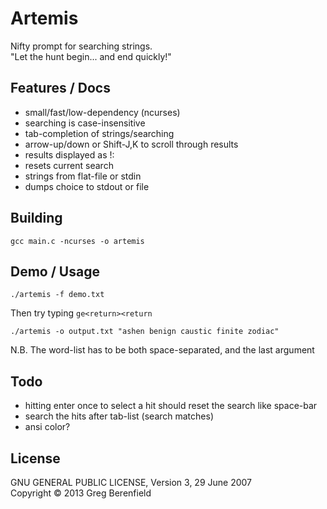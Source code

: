 # Artemis

Nifty prompt for searching strings.  
"Let the hunt begin... and end quickly!"

## Features / Docs

* small/fast/low-dependency (ncurses)
* searching is case-insensitive
* tab-completion of strings/searching
* arrow-up/down or Shift-J,K to scroll through results
* results displayed as !: <chosen strings>
* <space> resets current search
* strings from flat-file or stdin
* dumps choice to stdout or file

## Building

    gcc main.c -ncurses -o artemis

## Demo / Usage

    ./artemis -f demo.txt
Then try typing `ge<return><return`

    ./artemis -o output.txt "ashen benign caustic finite zodiac"
N.B. The word-list has to be both space-separated, and the last argument

## Todo

* hitting enter once to select a hit should reset the search like
  space-bar
* search the hits after tab-list (search matches)
* ansi color?

## License

GNU GENERAL PUBLIC LICENSE, Version 3, 29 June 2007  
Copyright © 2013 Greg Berenfield
